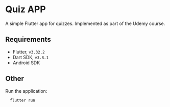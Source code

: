 # Quiz APP

A simple Flutter app for quizzes.
Implemented as part of the Udemy course.

## Requirements
* Flutter, `v3.32.2`
* Dart SDK, `v3.8.1`
* Android SDK

## Other

Run the application:
```bash
  flutter run
```
